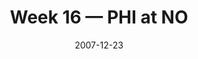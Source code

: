 ---
layout: game
title: Week 16 — PHI at NO
season: 2007
game_id: 2007_16_PHI_NO
week: 16
date: 2007-12-23
home_team: NO
away_team: PHI
final_home: 
final_away: 
pbp_url: /assets/data/pbp/2007/2007_16_PHI_NO.csv.gz
---